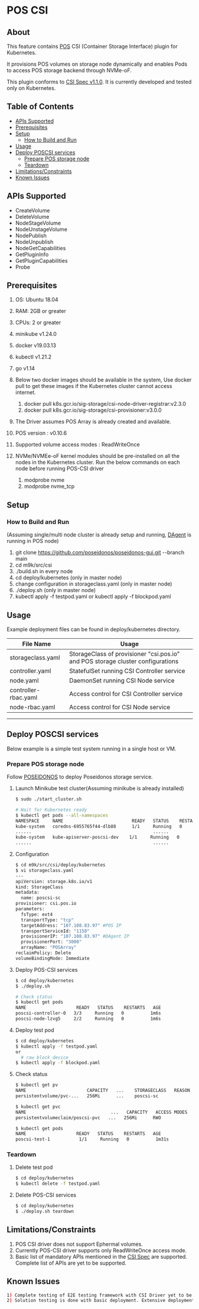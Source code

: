 # POS CSI


## About

This feature contains [POS](https://github.com/poseidonos/poseidonos) CSI (Container Storage Interface) plugin for Kubernetes.

It provisions POS volumes on storage node dynamically and enables Pods to access POS storage backend through NVMe-oF.

This plugin conforms to [CSI Spec v1.1.0](https://github.com/container-storage-interface/spec/blob/v1.1.0/spec.md). It is currently developed and tested only on Kubernetes.

  

## Table of Contents

  - [APIs Supported](#apis-supported)
  - [Prerequisites](#prerequisites)
  - [Setup](#setup)
    - [How to Build and Run](#how-to-build-and-run)
  - [Usage](#usage)
  - [Deploy POSCSI services](#deploy-poscsi-services)
    - [Prepare POS storage node](#prepare-pos-storage-node)
    - [Teardown](#teardown)
  - [Limitations/Constraints](#limitationsconstraints)
  - [Known Issues](#known-issues)

## APIs Supported

* CreateVolume
* DeleteVolume
* NodeStageVolume
* NodeUnstageVolume
* NodePublish
* NodeUnpublish
* NodeGetCapabilities
* GetPluginInfo
* GetPluginCapabilities
* Probe


## Prerequisites
1. OS: Ubuntu 18.04
2. RAM: 2GB or greater
3. CPUs: 2 or greater
4. minikube v1.24.0
5. docker v19.03.13
6. kubectl v1.21.2
7. go v1.14
8. Below two docker images should be available in the system, Use docker pull to get these images if the Kubernetes cluster cannot access internet.
   1) docker pull k8s.gcr.io/sig-storage/csi-node-driver-registrar:v2.3.0
   2) docker pull k8s.gcr.io/sig-storage/csi-provisioner:v3.0.0
9.  The Driver assumes POS Array is already created and available.
10. POS version : v0.10.6
11. Supported volume access modes : ReadWriteOnce

12. NVMe/NVMEe-oF kernel modules should be pre-installed on all the nodes in the Kubernetes cluster. Run the below commands on each node before running POS-CSI driver
    1)  modprobe nvme
    2)  modprobe nvme_tcp

## Setup
### How to Build and Run
(Assuming single/multi node cluster is already setup and running, [DAgent](https://github.com/poseidonos/poseidonos-gui/tree/main/src/dagent) is running in POS node)

1) git clone https://github.com/poseidonos/poseidonos-gui.git --branch main
2) cd m9k/src/csi
3) ./build.sh in every node
4) cd deploy/kubernetes (only in master node)
5) change configuration in storageclass.yaml (only in master node)
6) ./deploy.sh (only in master node)
7) kubectl apply -f testpod.yaml
	or
   kubectl apply -f blockpod.yaml

## Usage

Example deployment files can be found in deploy/kubernetes directory.

| File Name            | Usage                                         |
| -------------------- | -----                                         |
| storageclass.yaml    | StorageClass of provisioner "csi.pos.io" and POS storage cluster configurations	       |
| controller.yaml      | StatefulSet running CSI Controller service    |
| node.yaml            | DaemonSet running CSI Node service            |
| controller-rbac.yaml | Access control for CSI Controller service     |
| node-rbac.yaml       | Access control for CSI Node service           |


---




## Deploy POSCSI services
Below example is a simple test system running in a single host or VM.
### Prepare POS storage node
Follow [POSEIDONOS](https://github.com/poseidonos/poseidonos/blob/main/README.md) to deploy Poseidonos storage service.

1. Launch Minikube test cluster(Assuming minikube is already installed)
    ```bash
    $ sudo ./start_cluster.sh

    # Wait for Kubernetes ready
    $ kubectl get pods --all-namespaces
    NAMESPACE     NAME                          READY   STATUS    RESTARTS   AGE
    kube-system   coredns-6955765f44-dlb88      1/1     Running   0          81s
    ......                                              ......
    kube-system   kube-apiserver-poscsi-dev    1/1     Running   0          67s
    ......                                              ......
    ```
2. Configuration
    ```bash
   $ cd m9k/src/csi/deploy/kubernetes
   $ vi storageclass.yaml
    ---
    apiVersion: storage.k8s.io/v1
    kind: StorageClass
    metadata:
      name: poscsi-sc
    provisioner: csi.pos.io
    parameters:
      fsType: ext4
      transportType: "tcp"
      targetAddress: "107.108.83.97" #POS IP
      transportServiceId: "1158"
      provisionerIP: "107.108.83.97" #DAgent IP
      provisionerPort: "3000"
      arrayName: "POSArray"
    reclaimPolicy: Delete
    volumeBindingMode: Immediate
    ```

3. Deploy POS-CSI services
    ```bash
    $ cd deploy/kubernetes
    $ ./deploy.sh

    # Check status
    $ kubectl get pods
    NAME                   READY   STATUS    RESTARTS   AGE
    poscsi-controller-0   3/3     Running   0          1m6s
    poscsi-node-lzvg5     2/2     Running   0          1m6s
    ```
4. Deploy test pod
    ```bash
    $ cd deploy/kubernetes
    $ kubectl apply -f testpod.yaml
    or 
      # raw block device
    $ kubectl apply -f blockpod.yaml
    ```
5. Check status
    ```bash
    $ kubectl get pv
    NAME                       CAPACITY   ...    STORAGECLASS   REASON   AGE
    persistentvolume/pvc-...   256Mi      ...    poscsi-sc               33s

    $ kubectl get pvc
    NAME                                ...   CAPACITY   ACCESS MODES   STORAGECLASS   AGE
    persistentvolumeclaim/poscsi-pvc   ...   256Mi      RWO            poscsi-sc     34s

    $ kubectl get pods
    NAME                   READY   STATUS    RESTARTS   AGE
    poscsi-test-1           1/1     Running   0          1m31s
    ```
### Teardown
1. Delete test pod
    ```bash
    $ cd deploy/kubernetes
    $ kubectl delete -f testpod.yaml
    ```
2. Delete POS-CSI services
    ```bash
    $ cd deploy/kubernetes
    $ ./deploy.sh teardown
    ```
## Limitations/Constraints 
1) POS CSI driver does not support Ephermal volumes.
2) Currently POS-CSI driver supports only ReadWriteOnce access mode.
3) Basic list of mandatory APIs mentioned in the [CSI Spec](https://github.com/container-storage-interface/spec/blob/v0.1.0/spec.md) are supported. Complete list of APIs are yet to be supported. 
## Known Issues
```bash
1) Complete testing of E2E testing framework with CSI Driver yet to be done
2) Solution testing is done with basic deployment. Extensive deployment testing and benchmarking are yet to be done
```


